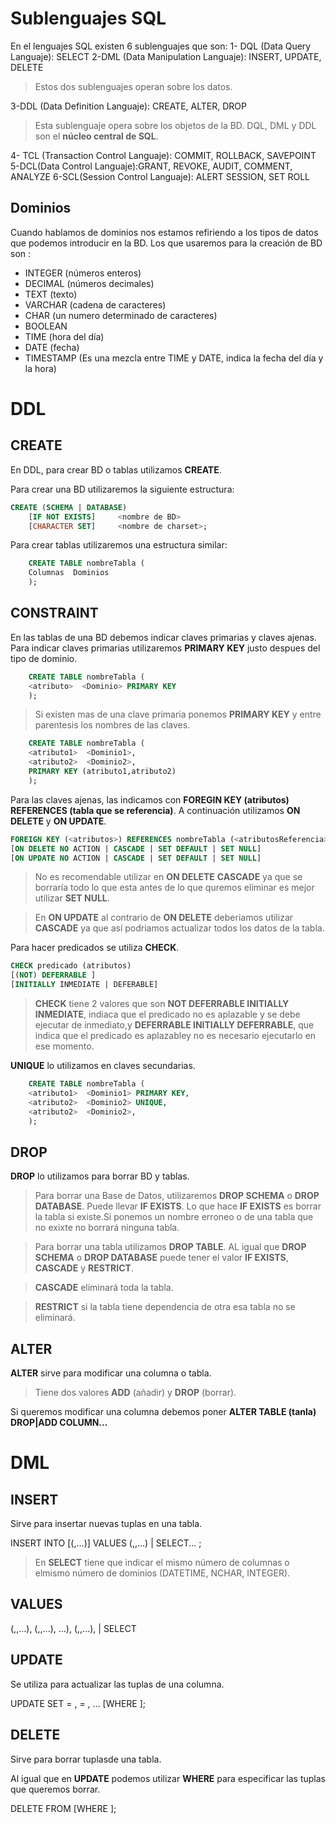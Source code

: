 # Sublenguajes SQL

En el lenguajes SQL existen 6 sublenguajes que son:
1- DQL (Data Query Languaje): SELECT
2-DML (Data Manipulation Languaje): INSERT, UPDATE, DELETE
>Estos dos sublenguajes operan sobre los datos.

3-DDL (Data Definition Languaje): CREATE, ALTER, DROP
> Esta sublenguaje opera sobre los objetos de la BD.
> DQL, DML y DDL son el **núcleo central de SQL**.

4- TCL (Transaction Control Languaje): COMMIT, ROLLBACK, SAVEPOINT
5-DCL(Data Control Languaje):GRANT, REVOKE, AUDIT, COMMENT, ANALYZE
6-SCL(Session Control Languaje): ALERT SESSION, SET ROLL




## Dominios

Cuando hablamos de dominios nos estamos refiriendo a los tipos de datos que podemos introducir en la BD. Los que usaremos para la creación de BD son :
	
- INTEGER (números enteros)
- DECIMAL (números decimales)
- TEXT (texto)
- VARCHAR (cadena de caracteres)
- CHAR (un numero determinado de caracteres)
- BOOLEAN 
- TIME (hora del día)
- DATE (fecha)
- TIMESTAMP (Es una mezcla entre TIME y DATE, indica la fecha del día y la hora)




# DDL

## CREATE

En DDL, para crear BD o tablas utilizamos **CREATE**.

Para crear una BD utilizaremos la siguiente estructura:

```sql
CREATE (SCHEMA | DATABASE)
    [IF NOT EXISTS]		<nombre de BD>
    [CHARACTER SET]		<nombre de charset>;

```
    
Para crear tablas utilizaremos una estructura similar: 

```sql
    CREATE TABLE nombreTabla (
    Columnas  Dominios
    );
```
## CONSTRAINT

En las tablas de una BD debemos indicar claves primarias y claves ajenas. Para indicar claves primarias utilizaremos **PRIMARY KEY** justo despues del tipo de dominio.
```sql
    CREATE TABLE nombreTabla (
    <atributo>  <Dominio> PRIMARY KEY
    );
```
>Si existen mas de una clave primaria ponemos **PRIMARY KEY** y entre parentesis los nombres de las claves.
```sql
    CREATE TABLE nombreTabla (
    <atributo1>  <Dominio1>,
    <atributo2>  <Dominio2>,
    PRIMARY KEY (atributo1,atributo2)
    );
```
Para las claves ajenas, las indicamos con **FOREGIN KEY (atributos) REFERENCES (tabla que se referencia)**. A continuación utilizamos **ON DELETE** y **ON UPDATE**. 
```sql
FOREIGN KEY (<atributos>) REFERENCES nombreTabla (<atributosReferencia>)
[ON DELETE NO ACTION | CASCADE | SET DEFAULT | SET NULL]
[ON UPDATE NO ACTION | CASCADE | SET DEFAULT | SET NULL]
```
>No es recomendable utilizar en **ON DELETE** **CASCADE** ya que se borraría todo lo que esta antes de lo que quremos eliminar es mejor utilizar **SET NULL**.

>En **ON UPDATE** al contrario de **ON DELETE** deberiamos utilizar **CASCADE** ya que así podriamos actualizar todos los datos de la tabla.

Para hacer predicados se utiliza **CHECK**.
```sql
CHECK predicado (atributos)
[(NOT) DEFERRABLE ]
[INITIALLY INMEDIATE | DEFERABLE]
```
> **CHECK** tiene 2 valores que son **NOT DEFERRABLE INITIALLY INMEDIATE**, indiaca que el predicado no es aplazable y se debe ejecutar de inmediato,y **DEFERRABLE INITIALLY DEFERRABLE**, que indica que el predicado es aplazabley no es necesario ejecutarlo en ese momento.

**UNIQUE** lo utilizamos en claves secundarias. 
```sql
    CREATE TABLE nombreTabla (
    <atributo1>  <Dominio1> PRIMARY KEY,
    <atributo2>  <Dominio2> UNIQUE,
    <atributo2>  <Dominio2>,
    );
```
## DROP
**DROP** lo utilizamos para borrar BD y tablas.
> Para borrar una Base de Datos, utilizaremos **DROP SCHEMA** o **DROP DATABASE**. Puede llevar **IF EXISTS**. Lo que hace **IF EXISTS** es borrar la tabla si existe.Si ponemos un nombre erroneo o de una tabla que no exixte no borrará ninguna tabla.

>Para borrar una tabla utilizamos **DROP TABLE**. AL igual que **DROP SCHEMA** o **DROP DATABASE** puede tener el valor **IF EXISTS**, **CASCADE** y **RESTRICT**. 

>**CASCADE** eliminará toda la tabla.

>**RESTRICT** si la tabla tiene dependencia de otra esa tabla no se eliminará.

## ALTER
**ALTER** sirve para modificar una columna o tabla.
>Tiene dos valores **ADD** (añadir) y **DROP** (borrar).

Si queremos modificar una columna debemos poner **ALTER TABLE (tanla) DROP|ADD COLUMN...**

# DML

## INSERT

Sirve para insertar nuevas tuplas en una tabla.

INSERT INTO <nome-da-tabla> [(<atributo1>,<atributo2>...)]
VALUES (<valor1>,<valor2>,...) | SELECT... ;

>En **SELECT** tiene que indicar el mismo número de columnas o elmismo número de dominios (DATETIME, NCHAR, INTEGER).

## VALUES

(<valor1A>,<valor2A>,...),
(<valor1A>,<valor2A>,...),
...),
(<valor1N>,<valor2N>,...), | SELECT

## UPDATE
Se utiliza para actualizar las tuplas de una columna. 
 
 UPDATE <nombre tabla>
   SET <atributo1> = <valor1>,
	<atributo2> = <valor2>,
	...
    [WHERE <predicado>];
		
## DELETE 

Sirve para borrar tuplasde una tabla.

Al igual que en **UPDATE** podemos utilizar **WHERE** para especificar las tuplas que queremos borrar.

DELETE FROM <nome tabla>
 [WHERE <predicado>];
